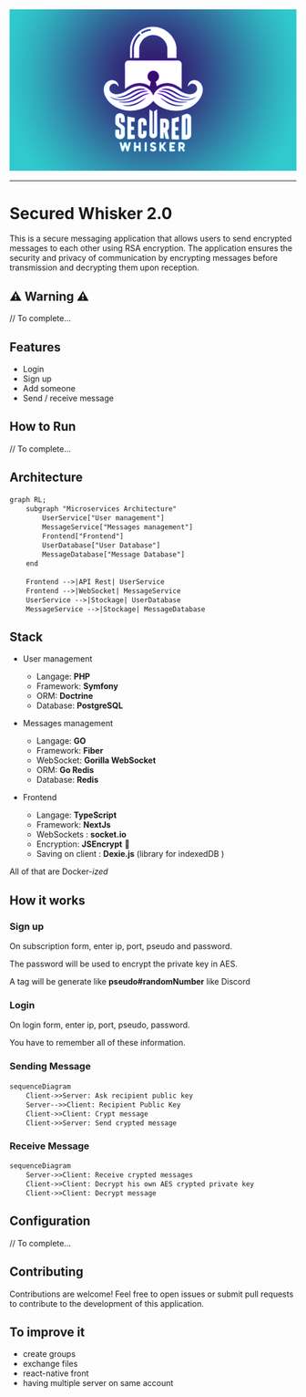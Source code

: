 <img src="docs/banner.png">

---

# Secured Whisker 2.0

This is a secure messaging application that allows users to send encrypted messages to each other using RSA encryption. The application ensures the security and privacy of communication by encrypting messages before transmission and decrypting them upon reception.

## ⚠ Warning ⚠

// To complete...

## Features

- Login
- Sign up
- Add someone
- Send / receive message

## How to Run

// To complete...

## Architecture

```mermaid
graph RL;
    subgraph "Microservices Architecture"
        UserService["User management"] 
        MessageService["Messages management"]
        Frontend["Frontend"]
        UserDatabase["User Database"]
        MessageDatabase["Message Database"]
    end

    Frontend -->|API Rest| UserService
    Frontend -->|WebSocket| MessageService
    UserService -->|Stockage| UserDatabase
    MessageService -->|Stockage| MessageDatabase

```

## Stack

- User management
    - Langage: __PHP__
    - Framework: __Symfony__
    - ORM: __Doctrine__
    - Database: __PostgreSQL__

- Messages management
    - Langage: __GO__
    - Framework: __Fiber__
    - WebSocket: __Gorilla WebSocket__
    - ORM: __Go Redis__
    - Database: __Redis__

- Frontend
    - Langage: __TypeScript__
    - Framework: __NextJs__
    - WebSockets : __socket.io__
    - Encryption: __JSEncrypt__ 🚨
    - Saving on client : __Dexie.js__ (library for indexedDB )

All of that are Docker-_ized_

## How it works

### Sign up

On subscription form, enter ip, port, pseudo and password.

The password will be used to encrypt the private key in AES.

A tag will be generate like __pseudo#randomNumber__ like Discord

### Login

On login form, enter ip, port, pseudo, password.

You have to remember all of these information.

### Sending Message

```mermaid
sequenceDiagram
    Client->>Server: Ask recipient public key
    Server-->>Client: Recipient Public Key
    Client->>Client: Crypt message
    Client->>Server: Send crypted message
```

### Receive Message

```mermaid
sequenceDiagram
    Server->>Client: Receive crypted messages
    Client->>Client: Decrypt his own AES crypted private key
    Client->>Client: Decrypt message 
```

## Configuration

// To complete...

## Contributing

Contributions are welcome! Feel free to open issues or submit pull requests to contribute to the development of this application.

## To improve it

- create groups
- exchange files
- react-native front
- having multiple server on same account
